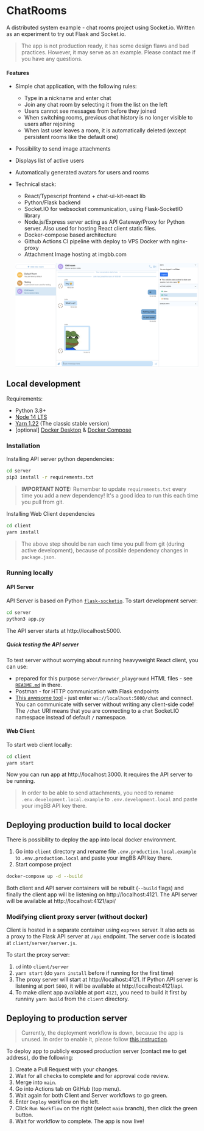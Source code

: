 # ChatRooms

A distributed system example - chat rooms project using Socket.io. Written as an experiment to try out Flask and Socket.io.

> The app is not production ready, it has some design flaws and bad practices. However, it may serve as an example. Please contact me if you have any questions.

#### Features

- Simple chat application, with the following rules:
  - Type in a nickname and enter chat
  - Join any chat room by selecting it from the list on the left
  - Users cannot see messages from before they joined
  - When switching rooms, previous chat history is no longer visible to users after rejoining
  - When last user leaves a room, it is automatically deleted (except persistent rooms like the default one)
- Possibility to send image attachments
- Displays list of active users
- Automatically generated avatars for users and rooms
- Technical stack:

  - React/Typescript frontend + chat-ui-kit-react lib
  - Python/Flask backend
  - Socket.IO for websocket communication, using Flask-SocketIO library
  - Node.js/Express server acting as API Gateway/Proxy for Python server. Also used for hosting React client static files.
  - Docker-compose based architecture
  - Github Actions CI pipeline with deploy to VPS Docker with nginx-proxy
  - Attachment Image hosting at imgbb.com

  ![Demo screenshot](./assets/screenshot.png)

## Local development

Requirements:

- Python 3.8+
- [Node 14 LTS](https://nodejs.org/en/download/)
- [Yarn 1.22](https://classic.yarnpkg.com/en/docs/install/#windows-stable) (The classic stable version)
- [optional] [Docker Desktop](https://www.docker.com/products/docker-desktop) & [Docker Compose](https://docs.docker.com/compose/install/)

### Installation

Installing API server python dependencies:

```sh
cd server
pip3 install -r requirements.txt
```

> **IMPORTANT NOTE:** Remember to update `requirements.txt` every time you add a new dependency! It's a good idea to run this each time you pull from git.

Installing Web Client dependencies

```sh
cd client
yarn install
```

> The above step should be ran each time you pull from git (during active development), because of possible dependency changes in `package.json`.

### Running locally

#### API Server

API Server is based on Python [`flask-socketio`](https://flask-socketio.readthedocs.io/en/latest/). To start development server:

```sh
cd server
python3 app.py
```

The API server starts at http://localhost:5000.

##### Quick testing the API server

To test server without worrying about running heavyweight React client, you can use:

- prepared for this purpose `server/browser_playground` HTML files - see [`README.md`](./server/browser_playground/README.md) in there.
- Postman - for HTTP communication with Flask endpoints
- [This awesome tool](https://amritb.github.io/socketio-client-tool/) - just enter `ws://localhost:5000/chat` and connect. You can communicate with server without writing any client-side code! The `/chat` URI means that you are connecting to a `chat` Socket.IO namespace instead of default `/` namespace.

#### Web Client

To start web client locally:

```sh
cd client
yarn start
```

Now you can run app at http://localhost:3000. It requires the API server to be running.

> In order to be able to send attachments, you need to rename `.env.development.local.example` to `.env.development.local` and paste your imgBB API key there.

## Deploying production build to local docker

There is possibility to deploy the app into local docker environment.

1. Go into `client` directory and rename file `.env.production.local.example` to `.env.production.local` and paste your imgBB API key there.
2. Start compose project

```sh
docker-compose up -d --build
```

Both client and API server containers will be rebuilt (`--build` flags) and finally the client app will be listening on http://localhost:4121. The API server will be available at http://localhost:4121/api/

### Modifying client proxy server (without docker)

Client is hosted in a separate container using `express` server. It also acts as a proxy to the Flask API server at `/api` endpoint. The server code is located at `client/server/server.js`.

To start the proxy server:

1. `cd` into `client/server`
2. `yarn start` (do `yarn install` before if running for the first time)
3. The proxy server will start at http://localhost:4121. If Python API server is listening at port `5000`, it will be available at http://localhost:4121/api.
4. To make client app available at port `4121`, you need to build it first by runniny `yarn build` from the `client` directory.

## Deploying to production server

> Currently, the deployment workflow is down, because the app is unused. In order to enable it, please follow [this instruction](./DEPLOYING.md).

To deploy app to publicly exposed production server (contact me to get address), do the following:

1. Create a Pull Request with your changes.
2. Wait for all checks to complete and for approval code review.
3. Merge into `main`.
4. Go into Actions tab on GitHub (top menu).
5. Wait again for both Client and Server workflows to go green.
6. Enter `Deploy` workflow on the left.
7. Click `Run Workflow` on the right (select `main` branch), then click the green button.
8. Wait for workflow to complete. The app is now live!
